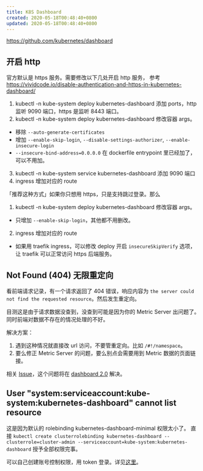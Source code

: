 ```yaml
---
title: K8S Dashboard
created: 2020-05-18T00:48:40+0800
updated: 2020-05-18T00:48:40+0800
---
```



https://github.com/kubernetes/dashboard

## 开启 http

官方默认是 https 服务。需要修改以下几处开启 http 服务，
参考 https://vividcode.io/disable-authentication-and-https-in-kubernetes-dashboard/

1. kubectl -n kube-system deploy kubernetes-dashboard 添加 ports，http 监听 9090 端口，https 是监听 8443 端口。
2. kubectl -n kube-system deploy kubernetes-dashboard 修改容器 args。
  - 移除 `--auto-generate-certificates`
  - 增加 `--enable-skip-login`, `--disable-settings-authorizer`, `--enable-insecure-login`
  - `--insecure-bind-address=0.0.0.0` 在 dockerfile entrypoint 里已经加了，可以不用加。
3. kubectl -n kube-system service kubernetes-dashboard 添加 9090 端口
4. ingress 增加对应的 route

「推荐这种方式」如果你只想用 https，只是支持跳过登录。那么

1. kubectl -n kube-system deploy kubernetes-dashboard 修改容器 args。
  - 只增加 `--enable-skip-login`，其他都不用删改。
2. ingress 增加对应的 route
  - 如果用 traefik ingress，可以修改 deploy 开启 `insecureSkipVerify` 选项，让 traefik 可以正常访问 https 后端服务。


## Not Found (404) 无限重定向

看前端请求记录，有一个请求返回了 404 错误，响应内容为 `the server could not find the requested resource`。然后发生重定向。

目测这是由于请求数据没查到，没查到可能是因为你的 Metric Server 出问题了。
同时前端对数据不存在的情况处理的不好。

解决方案：

1. 遇到这种情况就直接改 url 访问，不要管重定向。比如 `/#!/namespace`。
2. 要么修正 Metric Server 的问题，要么别点会需要用到 Metric 数据的页面链接。

相关 [Issue](https://github.com/kubernetes-sigs/kubespray/issues/5347)，这个问题将在 [dashboard 2.0](https://github.com/kubernetes-sigs/kubespray/issues/5347#issuecomment-619543133) 解决。

## User "system:serviceaccount:kube-system:kubernetes-dashboard" cannot list resource

这是因为默认的 rolebinding kubernetes-dashboard-minimal 权限太小了。
直接 `kubectl create clusterrolebinding kubernetes-dashboard --clusterrole=cluster-admin --serviceaccount=kube-system:kubernetes-dashboard` 授予全部权限完事。

可以自己创建账号控制权限，用 token 登录。详见[这里](https://github.com/kubernetes/dashboard/blob/master/docs/user/access-control/creating-sample-user.md)。
